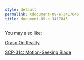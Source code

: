 ```yaml
---
style: default
permalink: Xdocument-09-e-3417845
title: document-09-e-3417845
---
```

You may also like:

[Grasp On Reality](http://scp-wiki.net/grasp-on-reality)

[SCP-314: Motion-Seeking Blade](http://scp-wiki.net/scp-314)
